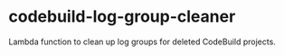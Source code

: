 # codebuild-log-group-cleaner
Lambda function to clean up log groups for deleted CodeBuild projects.
